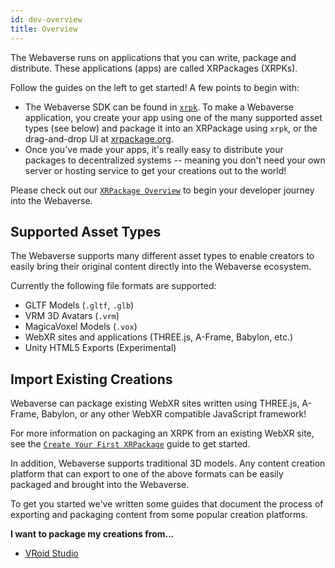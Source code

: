 ```yaml
---
id: dev-overview
title: Overview
---
```


The Webaverse runs on applications that you can write, package and distribute. These applications (apps) are called XRPackages (XRPKs).

Follow the guides on the left to get started! A few points to begin with:

- The Webaverse SDK can be found in <a href="https://github.com/webaverse/xrpackage-cli" target="_blank" rel="noopener noreferrer">`xrpk`</a>. To make a Webaverse application, you create your app using one of the many supported asset types (see below) and package it into an XRPackage using `xrpk`, or the drag-and-drop UI at <a href="https://xrpackage.org/inspect.html" target="_blank" rel="noopener noreferrer">xrpackage.org</a>.
- Once you've made your apps, it's really easy to distribute your packages to decentralized systems -- meaning you don't need your own server or hosting service to get your creations out to the world!

Please check out our [`XRPackage Overview`](./1-xrpackage-overview.md) to begin your developer journey into the Webaverse.

## Supported Asset Types

The Webaverse supports many different asset types to enable creators to easily bring their original content directly into the Webaverse ecosystem.

Currently the following file formats are supported:

- GLTF Models (`.gltf`, `.glb`)
- VRM 3D Avatars (`.vrm`)
- MagicaVoxel Models (`.vox`)
- WebXR sites and applications (THREE.js, A-Frame, Babylon, etc.)
- Unity HTML5 Exports (Experimental)

## Import Existing Creations

Webaverse can package existing WebXR sites written using THREE.js, A-Frame, Babylon, or any other WebXR compatible JavaScript framework!

For more information on packaging an XRPK from an existing WebXR site, see the [`Create Your First XRPackage`](./2-creating-an-xrpk.md) guide to get started.

In addition, Webaverse supports traditional 3D models. Any content creation platform that can export to one of the above formats can be easily packaged and brought into the Webaverse.

To get you started we've written some guides that document the process of exporting and packaging content from some popular creation platforms.

**I want to package my creations from...**

- [VRoid Studio](./13-vroid-studio-import.md)

